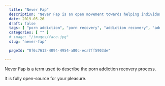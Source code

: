 ```yaml
---
  title: "Never Fap"
  description: "Never Fap is an open movement towards helping individuals overcome their porn addiction."
  date: 2019-05-26
  draft: false
  tags: [ "porn addiction", "porn recovery", "addiction recovery", "addiction", "awareness", "nofap", "neverfap", "neverfap deluxe" ]
  categories: [ "" ]
  # image: "/images/face.jpg"
  slug: "never-fap"

  pageId: "8f6c7612-4094-4954-a80c-eca7ff5903de"

---
```


Never Fap is a term used to describe the porn addiction recovery process.

It is fully open-source for your pleasure.
